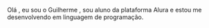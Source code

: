 Olá , eu sou o Guilherme , sou aluno da plataforma Alura e estou me desenvolvendo em linguagem de programação.
